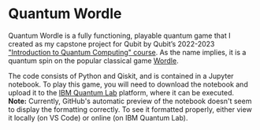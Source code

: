# Quantum Wordle

Quantum Wordle is a fully functioning, playable quantum game that I created as my capstone project for Qubit by Qubit’s 2022-2023 ["Introduction to Quantum Computing" course](https://www.qubitbyqubit.org/course-info). As the name implies, it is a quantum spin on the popular classical game [Wordle](https://www.nytimes.com/games/wordle/index.html).

The code consists of Python and Qiskit, and is contained in a Jupyter notebook. To play this game, you will need to download the notebook and upload it to the [IBM Quantum Lab](https://quantum-computing.ibm.com/lab) platform, where it can be executed.  
**Note:** Currently, GitHub's automatic preview of the notebook doesn't seem to display the formatting correctly. To see it formatted properly, either view it locally (on VS Code) or online (on IBM Quantum Lab).